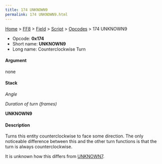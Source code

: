 ```yaml
---
title: 174 UNKNOWN9
permalink: 174 UNKNOWN9.html
---
```


[Home](../../../../Main%20Page.md) > [FF8](../../../../FF8.md) > [Field](../../../Field.md) > [Script](../../Script.md) > [Opcodes](../Opcodes.md) > 174 UNKNOWN9

-   Opcode: **0x174**
-   Short name: **UNKNOWN9**
-   Long name: Counterclockwise Turn

#### Argument

none

#### Stack

  
*Angle*

*Duration of turn (frames)*

**UNKNOWN9**

#### Description

Turns this entity counterclockwise to face some direction. The only
noticeable difference between this and the other turn functions is that
the turn is always counterclockwise.

It is unknown how this differs from [UNKNOWN7][].

  [UNKNOWN7]: 172%20UNKNOWN7.md "wikilink"
